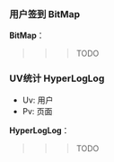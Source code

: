 ### 用户签到  BitMap

**BitMap**：

>>> TODO

### UV统计 HyperLogLog
- Uv: 用户
- Pv: 页面

**HyperLogLog**：

>>> TODO



